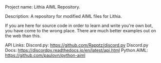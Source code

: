 Project name: Lithia AIML Repository.

Description: A repository for modified AIML files for Lithia.

If you are here for source code in order to learn and write you're own bot, you have come to the wrong place.
There are much better examples out on the web than this.


API Links:
Discord.py: https://github.com/Rapptz/discord.py 
Discord.py Docs: https://discordpy.readthedocs.io/en/latest/api.html
Python.AIML: https://github.com/paulovn/python-aiml